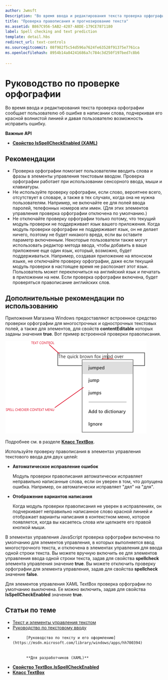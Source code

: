 ```yaml
---
author: Jwmsft
Description: "Во время ввода и редактирования текста проверка орфографии сообщает пользователю об ошибке в написании слова, подчеркивая его красной волнистой линией и давая пользователю возможность исправить ошибку."
title: "Проверка правописания и прогнозирование текста"
ms.assetid: B867C956-5AB2-4207-A8DE-179CE7871180
label: Spell checking and text prediction
template: detail.hbs
redirect_url: text-controls
ms.sourcegitcommit: 08f982f5c54d596a7624fe63528f91375e7761ca
ms.openlocfilehash: 8954b14a84241686a7c784c3d250f197bed7c8b6

---
```


# Руководство по проверке орфографии

Во время ввода и редактирования текста проверка орфографии сообщает пользователю об ошибке в написании слова, подчеркивая его красной волнистой линией и давая пользователю возможность исправить ошибку.

**Важные API**

-   [**Свойство IsSpellCheckEnabled (XAML)**](https://msdn.microsoft.com/library/windows/apps/br209688)


## <span id="checklist_section"></span><span id="CHECKLIST_SECTION"></span>Рекомендации


-   Проверка орфографии помогает пользователям вводить слова и фразы в элементы управления текстовым вводом. Проверка орфографии работает при использовании сенсорного ввода, мыши и клавиатуры.
-   Не используйте проверку орфографии, если слово, вероятнее всего, отсутствует в словаре, а также в тех случаях, когда она не нужна пользователям. Например, не включайте ее для полей ввода паролей, телефонных номеров или имен. (Для этих элементов управления проверка орфографии отключена по умолчанию.)
-   Не отключайте проверку орфографии только потому, что текущий модуль проверки не поддерживает язык вашего приложения. Когда модуль проверки орфографии не поддерживает язык, он не делает ничего, поэтому не будет никакого вреда, если вы оставите параметр включенным. Некоторые пользователи также могут использовать редактор метода ввода, чтобы добавить в ваше приложение еще один язык, который, возможно, будет поддерживаться. Например, создавая приложение на японском языке, не отключайте проверку орфографии, даже если текущий модуль проверки в настоящее время не распознает этот язык. Пользователь может переключиться на английский язык и печатать в приложении на нем. Если проверка орфографии включена, будет проверяться правописание английских слов.

## <span id="Additional_usage_guidance"></span><span id="additional_usage_guidance"></span><span id="ADDITIONAL_USAGE_GUIDANCE"></span>Дополнительные рекомендации по использованию


Приложения Магазина Windows предоставляют встроенное средство проверки орфографии для многострочных и однострочных текстовых полей, а также для элементов, для свойств **contentEditable** которых заданы значения **true**. Вот пример встроенной проверки правописания.

![Встроенный инструмент проверки правописания](images/spellchecking.png)

Подробнее см. в разделе [**Класс TextBox**](https://msdn.microsoft.com/library/windows/apps/br209683).

Используйте проверку правописания в элементах управления текстового ввода для двух целей:

-   **Автоматическое исправление ошибок**

    Модуль проверки правописания автоматически исправляет неправильно написанные слова, если он уверен в том, что допущена ошибка. Например, он автоматически исправляет "дял" на "для".

-   **Отображение вариантов написания**

    Когда модуль проверки правописания не уверен в исправлениях, он подчеркивает неправильно написанное слово красной линией и отображает варианты написания в контекстном меню, которое появляется, когда вы касаетесь слова или щелкаете его правой кнопкой мыши.

В элементах управления JavaScript проверка орфографии включена по умолчанию для элементов управления, в которых выполняется ввод многострочного текста, и отключена в элементах управления для ввода одной строки текста. Вы можете вручную включить ее для элементов управления ввода одной строки текста, задав для свойства **spellcheck** элемента управления значение **true**. Вы можете отключить проверку орфографии для элемента управления, задав для свойства **spellcheck** значение **false**.

Для элементов управления XAML TextBox проверка орфографии по умолчанию выключена. Ее можно включить, задав для свойства **IsSpellCheckEnabled** значение **true**.



## <span id="related_topics"></span>Статьи по теме

* [Текст и элементы управления текстом](text-controls.md)
* [Руководство по текстовому вводу](https://msdn.microsoft.com/library/windows/apps/hh750315)
* 
            [Руководство по тексту и его оформлению](https://msdn.microsoft.com/library/windows/apps/hh700394)
            
          
            **Для разработчиков (XAML)**
          
* [**Свойство TextBox.IsSpellCheckEnabled**](https://msdn.microsoft.com/library/windows/apps/br209688)
* [**Класс TextBox**](https://msdn.microsoft.com/library/windows/apps/br209683)

 







<!--HONumber=Jun16_HO5-->


